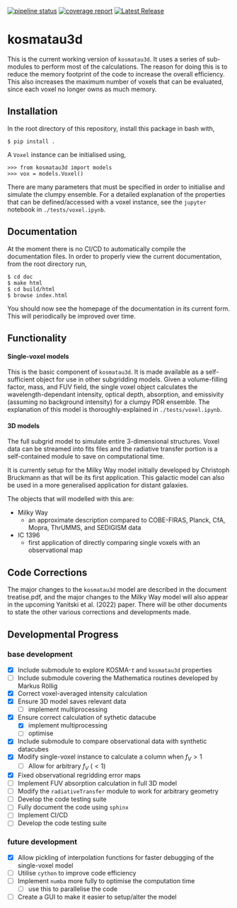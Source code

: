 [![pipeline status](https://git.ph1.uni-koeln.de/yanitski/kosma-tau-3d/badges/master/pipeline.svg)](https://git.ph1.uni-koeln.de/yanitski/kosma-tau-3d/-/commits/master)
[![coverage report](https://git.ph1.uni-koeln.de/yanitski/kosma-tau-3d/badges/master/coverage.svg)](https://git.ph1.uni-koeln.de/yanitski/kosma-tau-3d/-/commits/master)
[![Latest Release](https://git.ph1.uni-koeln.de/yanitski/kosma-tau-3d/-/badges/release.svg)](https://git.ph1.uni-koeln.de/yanitski/kosma-tau-3d/-/releases)

# **kosmatau3d**

This is the current working version of `kosmatau3d`. It uses a series of sub-modules to perform most of the calculations. The reason for doing this is to reduce the memory footprint of the code to increase the overall efficiency. This also increases the maximum number of voxels that can be evaluated, since each voxel no longer owns as much memory.

## Installation
In the root directory of this repository, install this package in bash with,

```
$ pip install .
```

A `Voxel` instance can be initialised using,

```
>>> from kosmatau3d import models
>>> vox = models.Voxel()
```

There are many parameters that must be specified in order to initialise and simulate the clumpy ensemble. For a detailed explanation of the properties that can be defined/accessed with a voxel instance, see the `jupyter` notebook in `./tests/voxel.ipynb`.

## Documentation

At the moment there is no CI/CD to automatically compile the documentation files. In order to properly view the current documentation, from the root directory run,

```
$ cd doc
$ make html
$ cd build/html
$ browse index.html
```

You should now see the homepage of the documentation in its current form. This will periodically be improved over time.

## Functionality

#### Single-voxel models

This is the basic component of `kosmatau3d`. It is made available as a self-sufficient object for use in other subgridding models. Given a volume-filling factor, mass, and FUV field, the single voxel object calculates the wavelength-dependant intensity, optical depth, absorption, and emissivity (assuming no background intensity) for a clumpy PDR ensemble. The explanation of this model is thoroughly-explained in `./tests/voxel.ipynb`.

#### 3D models

The full subgrid model to simulate entire 3-dimensional structures. Voxel data can be streamed into fits files and the radiative transfer portion is a self-contained module to save on computational time.

It is currently setup for the Milky Way model initially developed by Christoph Bruckmann as that will be its first application. This galactic model can also be used in a more generalised application for distant galaxies.

The objects that will modelled with this are:

  - Milky Way
    - an approximate description compared to COBE-FIRAS, Planck, CfA, Mopra, ThrUMMS, and SEDIGISM data
  - IC 1396
    - first application of directly comparing single voxels with an observational map

## Code Corrections

The major changes to the `kosmatau3d` model are described in the document treatise.pdf, and the major changes to the Milky Way model will also appear in the upcoming Yanitski et al. (2022) paper. There will be other documents to state the other various corrections and developments made.

## Developmental Progress

### base development

* [x] Include submodule to explore KOSMA-$\tau$ and `kosmatau3d` properties
* [ ] Include submodule covering the Mathematica routines developed by Markus Röllig
* [x] Correct voxel-averaged intensity calculation
* [x] Ensure 3D model saves relevant data
  * [ ] implement multiprocessing
* [x] Ensure correct calculation of sythetic datacube
  * [x] implement multiprocessing
  * [ ] optimise
* [x] Include submodule to compare observational data with synthetic datacubes
* [x] Modify single-voxel instance to calculate a column when $f_V > 1$
  * [ ] Allow for arbitrary $f_V$ ($<1$)
* [x] Fixed observational regridding error maps
* [ ] Implement FUV absorption calculation in full 3D model
* [ ] Modify the `radiativeTransfer` module to work for arbitrary geometry
* [ ] Develop the code testing suite
* [ ] Fully document the code using `sphinx`
* [ ] Implement CI/CD
* [ ] Develop the code testing suite
  
### future development

* [x] Allow pickling of interpolation functions for faster debugging of the single-voxel model
* [ ] Utilise `cython` to improve code efficiency
* [ ] Implement `numba` more fully to optimise the computation time
  * [ ] use this to parallelise the code
* [ ] Create a GUI to make it easier to setup/alter the model
